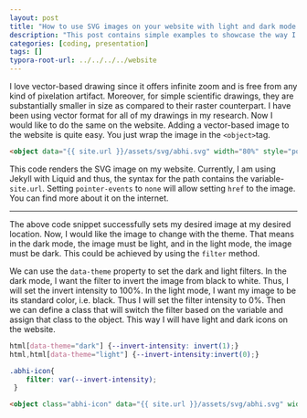 ```yaml
---
layout: post
title: "How to use SVG images on your website with light and dark mode."
description: "This post contains simple examples to showcase the way I use SVG in html."
categories: [coding, presentation]
tags: []
typora-root-url: ../../../../website
---
```


I love vector-based drawing since it offers infinite zoom and is free from any kind of pixelation artifact. Moreover, for simple scientific drawings, they are substantially smaller in size as compared to their raster counterpart. I have been using vector format for all of my drawings in my research. Now I would like to do the same on the website. Adding a vector-based image to the website is quite easy. You just wrap the image in the `<object>`tag.

```html
<object data="{{ site.url }}/assets/svg/abhi.svg" width="80%" style="pointer-events: none;"></object>
```

This code renders the SVG image on my website. Currently, I am using Jekyll with Liquid and thus, the syntax for the path contains the variable- `site.url`. Setting `pointer-events` to `none` will allow setting `href` to the image. You can find more about it on the internet.

---

The above code snippet successfully sets my desired image at my desired location. Now, I would like the image to change with the theme. That means in the dark mode, the image must be light, and in the light mode, the image must be dark. This could be achieved by using the `filter` method.

We can use the `data-theme` property to set the dark and light filters. In the dark mode, I want the filter to invert the image from black to white. Thus, I will set the invert intensity to 100%. In the light mode, I want my image to be its standard color, i.e. black. Thus I will set the filter intensity to 0%. Then we can define a class that will switch the filter based on the variable and assign that class to the object. This way I will have light and dark icons on the website.

```css
html[data-theme="dark"] {--invert-intensity: invert(1);}
html,html[data-theme="light"] {--invert-intensity:invert(0);} 

.abhi-icon{
    filter: var(--invert-intensity);
 }
```

```html
<object class="abhi-icon" data="{{ site.url }}/assets/svg/abhi.svg" width="80%" style="pointer-events: none;"></object>
```

